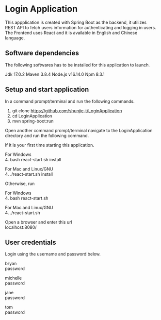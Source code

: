 # Login Application
This appplication is created with Spring Boot as the backend, it utilizes REST API to fetch users information for authenticating and logging in users. The Frontend uses React and it is available in English and Chinese language.

## Software dependencies
The following softwares has to be installed for this application to launch.

Jdk 17.0.2
Maven 3.8.4
Node.js v16.14.0
Npm 8.3.1

## Setup and start application
In a command prompt/terminal and run the following commands.

1. git clone https://github.com/shunjie-t/LoginApplication
2. cd LoginApplication
3. mvn spring-boot:run

Open another command prompt/terminal navigate to the LoginApplication directory and run the following command.

If it is your first time starting this application.

For Windows<br />
4. bash react-start.sh install

For Mac and Linux/GNU<br />
4. ./react-start.sh install

Otherwise, run

For Windows<br />
4. bash react-start.sh

For Mac and Linux/GNU<br />
4. ./react-start.sh

Open a browser and enter this url<br />
localhost:8080/


## User credentials
Login using the username and password below.

bryan<br />
password

michelle<br />
password

jane<br />
password

tom<br />
password